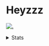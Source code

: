 # Heyzzz  

[![.](https://skillicons.dev/icons?i=js,java)](https://skillicons.dev)  

<details>
<summary>Stats</summary
<!--START_SECTION:waka-->

```text
JavaScript   10 hrs 29 mins  ███████████████████░░░░░░   76.31 %
CSS          2 hrs 21 mins   ████▒░░░░░░░░░░░░░░░░░░░░   17.21 %
JSON         35 mins         █░░░░░░░░░░░░░░░░░░░░░░░░   04.30 %
Java         15 mins         ▒░░░░░░░░░░░░░░░░░░░░░░░░   01.84 %
HTML         2 mins          ░░░░░░░░░░░░░░░░░░░░░░░░░   00.33 %
```

<!--END_SECTION:waka-->
</details>

